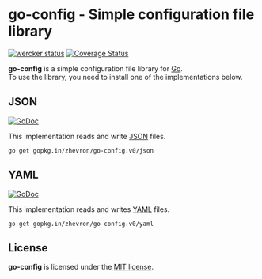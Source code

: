 go-config - Simple configuration file library
=============================================

[![wercker status](https://app.wercker.com/status/02afb0690aca4afe47e960ca6b7b04fd/s "wercker status")](https://app.wercker.com/project/bykey/02afb0690aca4afe47e960ca6b7b04fd)
[![Coverage Status](https://coveralls.io/repos/zhevron/go-config/badge.svg?branch=master)](https://coveralls.io/r/zhevron/go-config?branch=master)

**go-config** is a simple configuration file library for [Go](https://golang.org/).  
To use the library, you need to install one of the implementations below.

## JSON

[![GoDoc](https://godoc.org/gopkg.in/zhevron/go-config.v0/json?status.svg)](https://godoc.org/gopkg.in/zhevron/go-config.v0/json)

This implementation reads and write [JSON](http://json.org/) files.

```
go get gopkg.in/zhevron/go-config.v0/json
```

## YAML

[![GoDoc](https://godoc.org/gopkg.in/zhevron/go-config.v0/yaml?status.svg)](https://godoc.org/gopkg.in/zhevron/go-config.v0/yaml)

This implementation reads and writes [YAML](http://www.yaml.org/) files.

```
go get gopkg.in/zhevron/go-config.v0/yaml
```

## License

**go-config** is licensed under the [MIT license](http://opensource.org/licenses/MIT).
